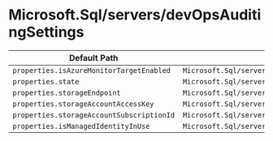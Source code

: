 # Microsoft.Sql/servers/devOpsAuditingSettings

| Default Path | Alias |
|---|---|
| `properties.isAzureMonitorTargetEnabled` | `Microsoft.Sql/servers/devOpsAuditingSettings/isAzureMonitorTargetEnabled` |
| `properties.state` | `Microsoft.Sql/servers/devOpsAuditingSettings/state` |
| `properties.storageEndpoint` | `Microsoft.Sql/servers/devOpsAuditingSettings/storageEndpoint` |
| `properties.storageAccountAccessKey` | `Microsoft.Sql/servers/devOpsAuditingSettings/storageAccountAccessKey` |
| `properties.storageAccountSubscriptionId` | `Microsoft.Sql/servers/devOpsAuditingSettings/storageAccountSubscriptionId` |
| `properties.isManagedIdentityInUse` | `Microsoft.Sql/servers/devOpsAuditingSettings/isManagedIdentityInUse` |

